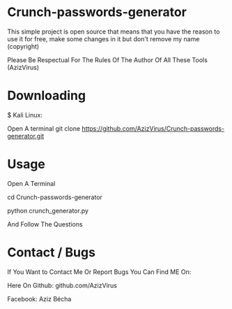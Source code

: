 # Crunch-passwords-generator
This simple project is open source that means that you have the reason to use it for free, make some changes in it but don't remove my name (copyright)


Please Be Respectual For The Rules Of The Author Of All These Tools (AzizVirus)


# Downloading
$ Kali Linux: 

Open A terminal
git clone https://github.com/AzizVirus/Crunch-passwords-generator.git

# Usage

Open A Terminal

cd Crunch-passwords-generator

python crunch_generator.py

And Follow The Questions

# Contact / Bugs
If You Want to Contact Me Or Report Bugs You Can Find ME On:

Here On Github: github.com/AzizVirus

Facebook: Aziz Bécha



